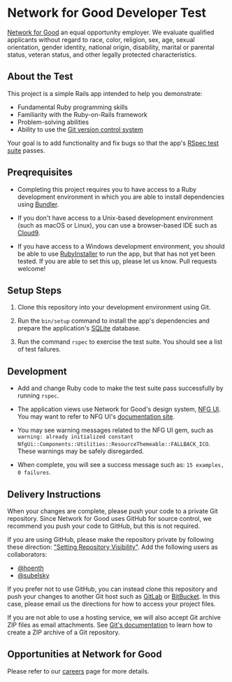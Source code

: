 # Network for Good Developer Test

[Network for Good](https://www.networkforgood.com/) an equal opportunity employer. We evaluate qualified applicants without regard to race, color, religion, sex, age, sexual orientation, gender identity, national origin, disability, marital or parental status, veteran status, and other legally protected characteristics.

## About the Test

This project is a simple Rails app intended to help you demonstrate:

* Fundamental Ruby programming skills
* Familiarity with the Ruby-on-Rails framework
* Problem-solving abilities
* Ability to use the [Git version control system](https://git-scm.com/)

Your goal is to add functionality and fix bugs so that the app's [RSpec test suite](spec/) passes.

## Preqrequisites

* Completing this project requires you to have access to a Ruby development environment in which you are able to install dependencies using [Bundler](https://bundler.io/).

* If you don't have access to a Unix-based development environment (such as macOS or Linux), you can use a browser-based IDE such as [Cloud9](https://aws.amazon.com/cloud9).

* If you have access to a Windows development environment, you should be able to use [RubyInstaller](https://rubyinstaller.org/) to run the app, but that has not yet been tested. If you are able to set this up, please let us know. Pull requests welcome!

## Setup Steps

1. Clone this repository into your development environment using Git.

2. Run the `bin/setup` command to install the app's dependencies and prepare the application's [SQLite](https://sqlite.org/index.html) database.

3. Run the command `rspec` to exercise the test suite. You should see a list of test failures.

## Development

* Add and change Ruby code to make the test suite pass successfully by running `rspec`.

* The application views use Network for Good's design system, [NFG UI](https://github.com/network-for-good/nfg_ui). You may want to refer to NFG UI's [documentation site](https://nfg-ui-display-app.herokuapp.com/bootstrap/badges).

* You may see warning messages related to the NFG UI gem, such as `warning: already initialized constant NfgUi::Components::Utilities::ResourceThemeable::FALLBACK_ICO`. These warnings may be safely disregarded.

* When complete, you will see a success message such as: `15 examples, 0 failures`.

## Delivery Instructions

When your changes are complete, please push your code to a private Git repository. Since Network for Good uses GitHub for source control, we recommend you push your code to GitHub, but this is not required.

If you are using GitHub, please make the repository private by following these direction: ["Setting Repository Visibility"](https://docs.github.com/en/free-pro-team@latest/github/administering-a-repository/setting-repository-visibility). Add the following users as collaborators:

* [@hoenth](http://github.com/hoenth)
* [@subelsky](https://github.com/subelsky)

If you prefer not to use GitHub, you can instead clone this repository and push your changes to another Git host such as [GitLab](https://gitlab.com/) or [BitBucket](https://bitbucket.org/). In this case, please email us the directions for how to access your project files.

If you are not able to use a hosting service, we will also accept Git archive ZIP files as email attachments. See [Git's documentation](https://git-scm.com/docs/git-archive#_examples) to learn how to create a ZIP archive of a Git repository.

## Opportunities at Network for Good

Please refer to our [careers](https://www.networkforgood.com/about/careers/) page for more details.
